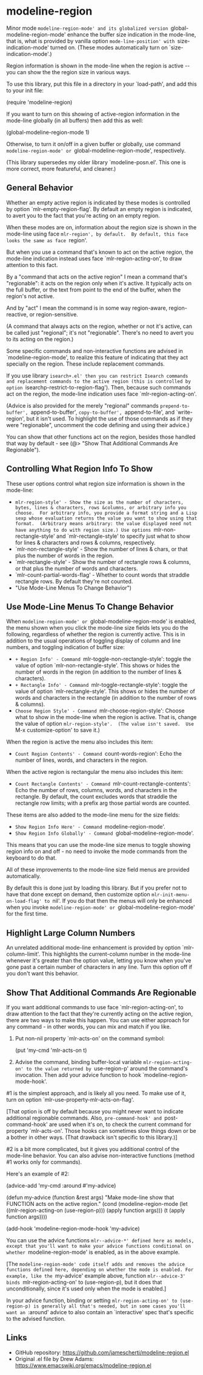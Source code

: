# modeline-region

Minor mode `modeline-region-mode' and its globalized version `global-modeline-region-mode' enhance the buffer size indication in the mode-line, that is, what is provided by vanilla option `mode-line-position' with `size-indication-mode' turned on. (These modes automatically turn on `size-indication-mode'.)

Region information is shown in the mode-line when the region is active -- you can show the the region size in various ways.

To use this library, put this file in a directory in your `load-path', and add this to your init file:

  (require 'modeline-region)

If you want to turn on this showing of active-region information in the mode-line globally (in all buffers) then add this as well:

  (global-modeline-region-mode 1)

Otherwise, to turn it on/off in a given buffer or globally, use command `modeline-region-mode' or `global-modeline-region-mode', respectively.

(This library supersedes my older library `modeline-posn.el'. This one is more correct, more featureful, and cleaner.)

## General Behavior

Whether an empty active region is indicated by these modes is controlled by option `mlr-empty-region-flag'.  By default an empty region is indicated, to avert you to the fact that you're acting on an empty region.

When these modes are on, information about the region size is shown in the mode-line using face `mlr-region', by default.  By default, this face looks the same as face `region'.

But when you use a command that's known to act on the active region, the mode-line indication instead uses face `mlr-region-acting-on', to draw attention to this fact.

By a "command that acts on the active region" I mean a command that's "regionable": it acts on the region only when it's active. It typically acts on the full buffer, or the text from point to the end of the buffer, when the region's not active.

And by "act" I mean the command is in some way region-aware, region-reactive, or region-sensitive.

(A command that always acts on the region, whether or not it's active, can be called just "regional"; it's not "regionable". There's no need to avert you to its acting on the region.)

Some specific commands and non-interactive functions are advised in `modeline-region-mode', to realize this feature of indicating that they act specially on the region.  These include replacement commands.

If you use library `isearch+.el' then you can restrict Isearch commands and replacement commands to the active region (this is controlled by option `isearchp-restrict-to-region-flag').  Then, because such commands act on the region, the mode-line indication uses face `mlr-region-acting-on'.

(Advice is also provided for the merely "regional" commands `prepend-to-buffer', `append-to-buffer', `copy-to-buffer', `append-to-file', and `write-region', but it isn't used.  To highlight the use of those commands as if they were "regionable", uncomment the code defining and using their advice.)

You can show that other functions act on the region, besides those handled that way by default - see (@> "Show That Additional Commands Are Regionable").

## Controlling What Region Info To Show

These user options control what region size information is shown in the mode-line:

* `mlr-region-style' - Show the size as the number of characters, bytes, lines & characters, rows &columns, or arbitrary info you choose.  For arbitrary info, you provide a format string and a Lisp sexp whose evaluation returns the value you want to show using that format.  (Arbitrary means arbitrary: the value displayed need not have anything to do with region size.) Use options `mlr-non-rectangle-style' and `mlr-rectangle-style' to specify just what to show for lines & characters and rows & columns, respectively.
* `mlr-non-rectangle-style' - Show the number of lines & chars, or that plus the number of words in the region.
* `mlr-rectangle-style' - Show the number of rectangle rows & columns, or that plus the number of words and characters.
* `mlr-count-partial-words-flag' - Whether to count words that straddle rectangle rows.  By default they're not counted.
* "Use Mode-Line Menus To Change Behavior")

## Use Mode-Line Menus To Change Behavior

When `modeline-region-mode' or `global-modeline-region-mode' is enabled, the menu shown when you click the mode-line size fields lets you do the following, regardless of whether the region is currently active.  This is in addition to the usual operations of toggling display of column and line numbers, and toggling indication of buffer size:

 * `+ Region Info' - Command `mlr-toggle-non-rectangle-style': toggle the value of option `mlr-non-rectangle-style'.  This shows or hides the number of words in the region (in addition to the number of lines & characters).
 * `+ Rectangle Info' - Command `mlr-toggle-rectangle-style': toggle the value of option `mlr-rectangle-style'.  This shows or hides the number of words and characters in the rectangle (in addition to the number of rows & columns).
 * `Choose Region Style' - Command `mlr-choose-region-style': Choose what to show in the mode-line when the region is active. That is, change the value of option `mlr-region-style'.  (The value isn't saved.  Use `M-x customize-option' to save it.)

When the region is active the menu also includes this item:
 * `Count Region Contents' - Command `count-words-region': Echo the number of lines, words, and characters in the region.

When the active region is rectangular the menu also includes this item:
 * `Count Rectangle Contents' - Command `mlr-count-rectangle-contents': Echo the number of rows, columns, words, and characters in the rectangle.  By default, the count excludes words that straddle the rectangle row limits; with a prefix arg those partial words are counted.

These items are also added to the mode-line menu for the size fields:

 * `Show Region Info Here' - Command `modeline-region-mode'.
 * `Show Region Info Globally' - Command `global-modeline-region-mode'.

This means that you can use the mode-line size menus to toggle showing region info on and off - no need to invoke the mode commands from the keyboard to do that.

All of these improvements to the mode-line size field menus are provided automatically.

By default this is done just by loading this library.  But if you prefer not to have that done except on demand, then customize option `mlr-init-menu-on-load-flag' to `nil'.  If you do that then the menus will only be enhanced when you invoke `modeline-region-mode' or `global-modeline-region-mode' for the first time.

## Highlight Large Column Numbers

An unrelated additional mode-line enhancement is provided by option `mlr-column-limit'.  This highlights the current-column number in the mode-line whenever it's greater than the option value, letting you know when you've gone past a certain number of characters in any line.  Turn this option off if you don't want this behavior.

## Show That Additional Commands Are Regionable

If you want additional commands to use face `mlr-region-acting-on', to draw attention to the fact that they're currently acting on the active region, there are two ways to make this happen.  You can use either approach for any command - in other words, you can mix and match if you like.

1. Put non-nil property `mlr-acts-on' on the command symbol:

     (put 'my-cmd 'mlr-acts-on t)

2. Advise the command, binding buffer-local variable `mlr-region-acting-on' to the value returned by `use-region-p' around the command's invocation.  Then add your advice function to hook `modeline-region-mode-hook'.

#1 is the simplest approach, and is likely all you need.  To make use of it, turn on option `mlr-use-property-mlr-acts-on-flag'.

[That option is off by default because you might never want to indicate additional regionable commands.  Also, `pre-command-hook' and `post-command-hook' are used when it's on, to check the current command for property `mlr-acts-on'.  Those hooks can sometimes slow things down or be a bother in other ways.  (That drawback isn't specific to this library.)]

#2 is a bit more complicated, but it gives you additional control of the mode-line behavior.  You can also advise non-interactive functions (method #1 works only for commands).

Here's an example of #2:

  (advice-add 'my-cmd :around #'my-advice)

  (defun my-advice (function &rest args)
    "Make mode-line show that FUNCTION acts on the active region."
    (cond (modeline-region-mode
           (let ((mlr-region-acting-on  (use-region-p)))
             (apply function args)))
          (t (apply function args))))

  (add-hook 'modeline-region-mode-hook 'my-advice)

You can use the advice functions `mlr--advice-*' defined here as models, except that you'll want to make your advice functions conditional on whether `modeline-region-mode' is enabled, as in the above example.

[The `modeline-region-mode' code itself adds and removes the advice functions defined here, depending on whether the mode is enabled. For example, like the `my-advice' example above, function `mlr--advice-3' binds `mlr-region-acting-on' to (use-region-p), but it does that unconditionally, since it's used only when the mode is enabled.]

In your advice function, binding or setting `mlr-region-acting-on' to (use-region-p) is generally all that's needed, but in some cases you'll want an `:around' advice to also contain an `interactive' spec that's specific to the advised function.

## Links

- GitHub repository: https://github.com/jamescherti/modeline-region.el
- Original .el file by Drew Adams: https://www.emacswiki.org/emacs/modeline-region.el
